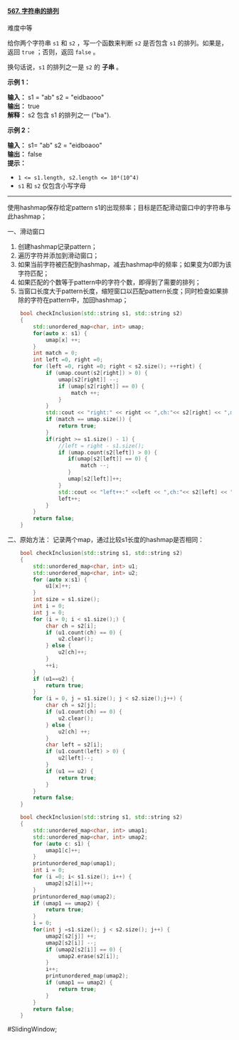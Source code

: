 #### [567. 字符串的排列](https://leetcode.cn/problems/permutation-in-string/)

难度中等

给你两个字符串 `s1` 和 `s2` ，写一个函数来判断 `s2` 是否包含 `s1` 的排列。如果是，返回 `true` ；否则，返回 `false` 。

换句话说，`s1` 的排列之一是 `s2` 的 **子串** 。

**示例 1：**

**输入：** s1 = "ab" s2 = "eidbaooo"  
**输出：** true  
**解释：** s2 包含 s1 的排列之一 ("ba").

**示例 2：**

**输入：** s1= "ab" s2 = "eidboaoo"  
**输出：** false  
**提示：**
-   `1 <= s1.length, s2.length <= 10⁴(10^4)`
-   `s1` 和 `s2` 仅包含小写字母

---- ----

使用hashmap保存给定pattern s1的出现频率；目标是匹配滑动窗口中的字符串与此hashmap；

一、滑动窗口
1. 创建hashmap记录pattern；
2. 遍历字符并添加到滑动窗口；
3. 如果当前字符被匹配到hashmap，减去hashmap中的频率；如果变为0即为该字符匹配；
4. 如果匹配的个数等于pattern中的字符个数，即得到了需要的排列；
5. 当窗口长度大于pattern长度，缩短窗口以匹配pattern长度；同时检查如果排除的字符在pattern中，加回hashmap；
```cpp
    bool checkInclusion(std::string s1, std::string s2)
    {
        std::unordered_map<char, int> umap;
        for(auto x: s1) {
            umap[x] ++;
        }
        int match = 0;
        int left =0, right =0;
        for (left =0, right =0; right < s2.size(); ++right) {
            if (umap.count(s2[right]) > 0) {
                umap[s2[right]] --;
                if (umap[s2[right]] == 0) {
                    match ++;
                }
            }
            std::cout << "right:" << right << ",ch:"<< s2[right] << ",matach:"<< match << std::endl;
            if (match == umap.size()) {
                return true;
            }
            if(right >= s1.size() - 1) {
                //left = right - s1.size();
                if (umap.count(s2[left]) > 0) {
                   if(umap[s2[left]] == 0) {
                       match --;
                   }
                   umap[s2[left]]++;
                }
                std::cout << "left++:" <<left << ",ch:"<< s2[left] << ",matach:"<< match << std::endl;
                left++;
            }
        }
        return false;
    }
```
二、原始方法：
记录两个map，通过比较s1长度的hashmap是否相同：
```cpp
    bool checkInclusion(std::string s1, std::string s2)
    {
        std::unordered_map<char, int> u1;
        std::unordered_map<char, int> u2;
        for (auto x:s1) {
            u1[x]++;
        }
        int size = s1.size();
        int i = 0;
        int j = 0;
        for (i = 0; i < s1.size();) {
            char ch = s2[i];
            if (u1.count(ch) == 0) {
                u2.clear();
            } else {
                u2[ch]++;
            }
            ++i;
        }
        if (u1==u2) {
            return true;
        }
        for (i = 0, j = s1.size(); j < s2.size();j++) {
            char ch = s2[j];
            if (u1.count(ch) == 0) {
                u2.clear();
            } else {
                u2[ch] ++;
            }
            char left = s2[i];
            if (u1.count(left) > 0) {
                u2[left]--;
            }
            if (u1 == u2) {
                return true;
            }
        }
        return false;
    }
```


```cpp
    bool checkInclusion(std::string s1, std::string s2)
    {
        std::unordered_map<char, int> umap1;
        std::unordered_map<char, int> umap2;
        for (auto c: s1) {
            umap1[c]++;
        }
        printunordered_map(umap1);
        int i = 0;
        for (i =0; i< s1.size(); i++) {
            umap2[s2[i]]++;
        }
        printunordered_map(umap2);
        if (umap1 == umap2) {
            return true;
        }
        i = 0;
        for(int j =s1.size(); j < s2.size(); j++) {
            umap2[s2[j]] ++;
            umap2[s2[i]] --;
            if (umap2[s2[i]] == 0) {
                umap2.erase(s2[i]);
            }
            i++;
            printunordered_map(umap2);
            if (umap1 == umap2) {
                return true;
            }
        }
        return false;
    }
```

#SlidingWindow;
